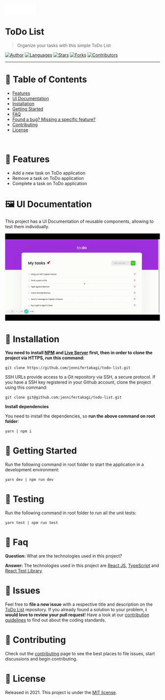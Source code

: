 <p align="left">
   <img src="docs/logo.svg" width="100"/>
</p>

# ToDo List

> Organize your tasks with this simple ToDo List

[![Author](https://img.shields.io/badge/author-jennifertakagi-ff9000?style=flat-square)](https://github.com/jennifertakagi)
[![Languages](https://img.shields.io/github/languages/count/jennifertakagi/todo-list?color=%23ff9000&style=flat-square)](#)
[![Stars](https://img.shields.io/github/stars/jennifertakagi/todo-list?color=ff9000&style=flat-square)](https://github.com/jennifertakagi/todo-list/stargazers)
[![Forks](https://img.shields.io/github/forks/jennifertakagi/todo-list?color=%23ff9000&style=flat-square)](https://github.com/jennifertakagi/todo-list/network/members)
[![Contributors](https://img.shields.io/github/contributors/jennifertakagi/todo-list?color=ff9000&style=flat-square)](https://github.com/jennifertakagi/todo-list/graphs/contributors)

---

# :pushpin: Table of Contents

* [Features](#rocket-features)
* [UI Documentation](#framed_picture-ui-documentation)
* [Installation](#construction_worker-installation)
* [Getting Started](#runner-getting-started)
* [FAQ](#postbox-faq)
* [Found a bug? Missing a specific feature?](#bug-issues)
* [Contributing](#tada-contributing)
* [License](#closed_book-license)

<br />

# :rocket: Features

* Add a new task on ToDo application
* Remove a task on ToDo application
* Complete a task on ToDo application

# :framed_picture: UI Documentation
This project has a UI Documentation of reusable components, allowing to test them individually.

<p align="left">
   <img src="docs/to-do.gif" />
</p>

# :construction_worker: Installation

**You need to install [NPM](https://www.npmjs.com/) and [Live Server](https://www.npmjs.com/package/live-server) first, then in order to clone the project via HTTPS, run this command:**

```git clone https://github.com/jennifertakagi/todo-list.git```

SSH URLs provide access to a Git repository via SSH, a secure protocol. If you have a SSH key registered in your Github account, clone the project using this command:

```git clone git@github.com:jennifertakagi/todo-list.git```

**Install dependencies**

You need to install the dependencies, so **run the above command on root folder**:

```yarn | npm i```

# :runner: Getting Started

Run the following command in root folder to start the application in a development environment:

```yarn dev | npm run dev```

# :runner: Testing

Run the following command in root folder to run all the unit tests:

```yarn test | npm run test```


# :postbox: Faq

**Question:** What are the technologies used in this project?

**Answer:** The technologies used in this project are [React JS](https://pt-br.reactjs.org/), [TypeScript](https://www.typescriptlang.org/) and [React Test Library](https://testing-library.com/docs/react-testing-library/intro/).

# :bug: Issues

Feel free to **file a new issue** with a respective title and description on the [ToDo List](https://github.com/jennifertakagi/todo-list/issues) repository. If you already found a solution to your problem, **i would love to review your pull request**! Have a look at our [contribution guidelines](https://github.com/jennifertakagi/todo-list/blob/master/CONTRIBUTING.md) to find out about the coding standards.

# :tada: Contributing

Check out the [contributing](https://github.com/jennifertakagi/todo-list/blob/master/CONTRIBUTING.md) page to see the best places to file issues, start discussions and begin contributing.

# :closed_book: License

Released in 2021.
This project is under the [MIT license](https://github.com/jennifertakagigo-/github-explorer/master/LICENSE).

